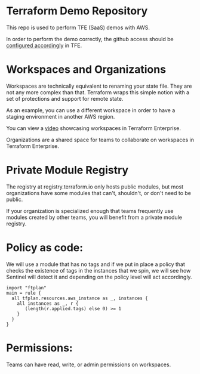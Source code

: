 # Terraform Demo Repository

This repo is used to perform TFE (SaaS) demos with AWS.

In order to perform the demo correctly, the github access should be [configured accordingly](https://www.terraform.io/docs/enterprise/vcs/github.html) in TFE.

# Workspaces and Organizations

Workspaces are technically equivalent to renaming your state file. They are not any more complex than that.
Terraform wraps this simple notion with a set of protections and support for remote state.

As an example, you can use a different workspace in order to have a staging environment in another AWS region.

You can view a [video](https://www.youtube.com/watch?v=atBRAG_3yNQ) showcasing workspaces in Terraform Enterprise.

Organizations are a shared space for teams to collaborate on workspaces in Terraform Enterprise.

# Private Module Registry

The registry at registry.terraform.io only hosts public modules, but most organizations have some modules that can't, shouldn't, or don't need to be public.

If your organization is specialized enough that teams frequently use modules created by other teams, you will benefit from a private module registry.

# Policy as code:

We will use a module that has no tags and if we put in place a policy that checks the existence of tags in the instances that we spin, we will see how Sentinel will detect it and depending on the policy level will act accordingly.

```
import "ftplan"
main = rule {
  all tfplan.resources.aws_instance as _, instances {
    all instances as _, r {
       (length(r.applied.tags) else 0) >= 1
    }
  }
}
```
# Permissions:

Teams can have read, write, or admin permissions on workspaces.

